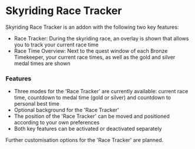 # Skyriding Race Tracker

Skyriding Race Tracker is an addon with the following two key features:
*   Race Tracker: During the skyriding race, an overlay is shown that allows you to track your current race time
*   Race Time Overview: Next to the quest window of each Bronze Timekeeper, your current race times, as well as the gold and silver medal times are shown

### Features

*   Three modes for the 'Race Tracker' are currently available: current race time, countdown to medal time (gold or silver) and countdown to personal best time
*   Optional background for the 'Race Tracker'
*   The position of the 'Race Tracker' can be moved and positioned according to your own preferences
*   Both key features can be activated or deactivated separately

Further customisation options for the 'Race Tracker' are planned.
